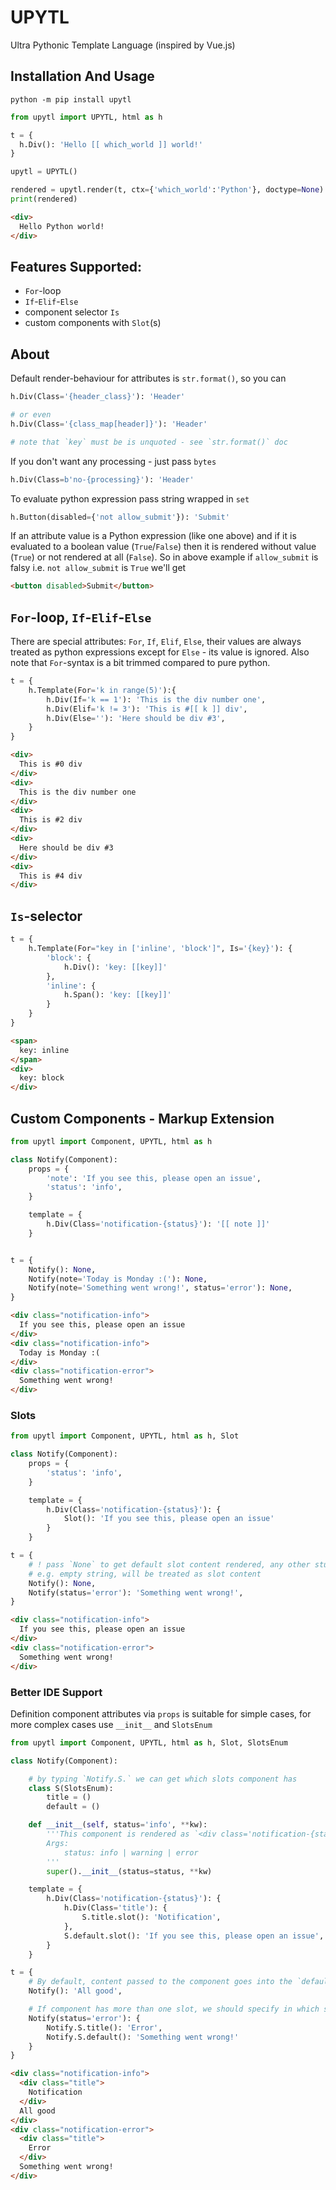 # UPYTL
Ultra Pythonic Template Language (inspired by Vue.js)

## Installation And Usage
`python -m pip install upytl`


```Python
from upytl import UPYTL, html as h

t = {
  h.Div(): 'Hello [[ which_world ]] world!'
}

upytl = UPYTL()

rendered = upytl.render(t, ctx={'which_world':'Python'}, doctype=None)
print(rendered)
```

```HTML
<div>
  Hello Python world!
</div>
```

## Features Supported:

- `For`-loop
- `If`-`Elif`-`Else`
- component selector `Is`
- custom components with `Slot`(s)


## About
Default render-behaviour for attributes is `str.format()`, so you can
```Python
h.Div(Class='{header_class}'): 'Header'

# or even
h.Div(Class='{class_map[header]}'): 'Header'

# note that `key` must be is unquoted - see `str.format()` doc

```
If you don't want any processing - just pass `bytes`

```Python
h.Div(Class=b'no-{processing}'): 'Header'
```

To evaluate python expression pass string wrapped in `set`

```Python
h.Button(disabled={'not allow_submit'}): 'Submit'
```

If an attribute value is a Python expression (like one above) and if it is evaluated to a boolean value (`True`/`False`)
then it is rendered without value (`True`) or not rendered at all (`False`).
So in above example if `allow_submit` is falsy i.e. `not allow_submit` is `True` we'll get

```HTML
<button disabled>Submit</button>
```

## `For`-loop, `If`-`Elif`-`Else`

There are special attributes: `For`, `If`, `Elif`, `Else`,
their values are always treated as python expressions except for `Else` - its value is ignored.
Also note that `For`-syntax is a bit trimmed compared to pure python.

```Python
t = {
    h.Template(For='k in range(5)'):{
        h.Div(If='k == 1'): 'This is the div number one',
        h.Div(Elif='k != 3'): 'This is #[[ k ]] div',
        h.Div(Else=''): 'Here should be div #3',
    }
}
```

```HTML
<div>
  This is #0 div
</div>
<div>
  This is the div number one
</div>
<div>
  This is #2 div
</div>
<div>
  Here should be div #3
</div>
<div>
  This is #4 div
</div>
```


## `Is`-selector

```Python
t = {
    h.Template(For="key in ['inline', 'block']", Is='{key}'): {
        'block': {
            h.Div(): 'key: [[key]]'
        },
        'inline': {
            h.Span(): 'key: [[key]]'
        }
    }
}
```

```HTML
<span>
  key: inline
</span>
<div>
  key: block
</div>
```

## Custom Components - Markup Extension

```Python
from upytl import Component, UPYTL, html as h

class Notify(Component):
    props = {
        'note': 'If you see this, please open an issue',
        'status': 'info',
    }

    template = {
        h.Div(Class='notification-{status}'): '[[ note ]]'
    }


t = {
    Notify(): None,
    Notify(note='Today is Monday :('): None,
    Notify(note='Something went wrong!', status='error'): None,
}
```

```HTML
<div class="notification-info">
  If you see this, please open an issue
</div>
<div class="notification-info">
  Today is Monday :(
</div>
<div class="notification-error">
  Something went wrong!
</div>
```

### Slots

```Python
from upytl import Component, UPYTL, html as h, Slot

class Notify(Component):
    props = {
        'status': 'info',
    }

    template = {
        h.Div(Class='notification-{status}'): {
            Slot(): 'If you see this, please open an issue'
        }
    }

t = {
    # ! pass `None` to get default slot content rendered, any other stuff
    # e.g. empty string, will be treated as slot content
    Notify(): None,
    Notify(status='error'): 'Something went wrong!',
}
```

```HTML
<div class="notification-info">
  If you see this, please open an issue
</div>
<div class="notification-error">
  Something went wrong!
</div>
```


### Better IDE Support
Definition component attributes via `props` is suitable for simple cases,
for more complex cases use `__init__` and `SlotsEnum`

```python
from upytl import Component, UPYTL, html as h, Slot, SlotsEnum

class Notify(Component):

    # by typing `Notify.S.` we can get which slots component has
    class S(SlotsEnum):
        title = ()
        default = ()

    def __init__(self, status='info', **kw):
        '''This component is rendered as `<div class='notification-{status}>`
        Args:
            status: info | warning | error
        '''
        super().__init__(status=status, **kw)

    template = {
        h.Div(Class='notification-{status}'): {
            h.Div(Class='title'): {
                S.title.slot(): 'Notification',
            },
            S.default.slot(): 'If you see this, please open an issue',
        }
    }

t = {
    # By default, content passed to the component goes into the `default` slot (if there is one)
    Notify(): 'All good',

    # If component has more than one slot, we should specify in which slot we want to insert
    Notify(status='error'): {
        Notify.S.title(): 'Error',
        Notify.S.default(): 'Something went wrong!'
    }
}
```

```HTML
<div class="notification-info">
  <div class="title">
    Notification
  </div>
  All good
</div>
<div class="notification-error">
  <div class="title">
    Error
  </div>
  Something went wrong!
</div>
```

